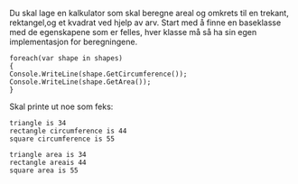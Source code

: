 Du skal lage en kalkulator som skal beregne areal og omkrets til en trekant, rektangel,og et kvadrat ved hjelp av arv. Start med å finne en baseklasse med de egenskapene som er felles, hver klasse må så ha sin egen implementasjon for beregningene.

```
foreach(var shape in shapes)
{
Console.WriteLine(shape.GetCircumference());
Console.WriteLine(shape.GetArea());
}
```

Skal printe ut noe som feks:
```
triangle is 34
rectangle circumference is 44
square circumference is 55

triangle area is 34
rectangle areais 44
square area is 55
```